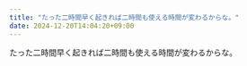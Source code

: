 ```yaml
---
title: "たった二時間早く起きれば二時間も使える時間が変わるからな。"
date: 2024-12-20T14:04:20+09:00
---
```

たった二時間早く起きれば二時間も使える時間が変わるからな。
